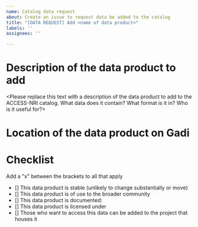 ```yaml
---
name: Catalog data request
about: Create an issue to request data be added to the catalog
title: "[DATA REQUEST] Add <name of data product>"
labels: ''
assignees: ''

---
```


# Description of the data product to add

<Please replace this text with a description of the data product to add to the ACCESS-NRI catalog. What data does it contain? What format is it in? Who is it useful for?>

# Location of the data product on Gadi

<Please replace this text with the base path to the data product on Gadi>

# Checklist

Add a "x" between the brackets to all that apply
- [] This data product is stable (unlikely to change substantially or move)
- [] This data product is of use to the broader community
- [] This data product is documented: <replace with link to documentation>
- [] This data product is licensed under <replace with license>
- [] Those who want to access this data can be added to the project that houses it
